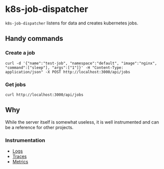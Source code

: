 # k8s-job-dispatcher

`k8s-job-dispatcher` listens for data and creates kubernetes jobs.

## Handy commands

### Create a job

`curl -d '{"name":"test-job", "namespace":"default", "image":"nginx", "command":["sleep"], "args":["1"]}' -H "Content-Type: application/json" -X POST http://localhost:3000/api/jobs`

### Get jobs

`curl http://localhost:3000/api/jobs`

## Why

While the server itself is somewhat useless, it is well instrumented and can be a reference for other projects.

### Instrumentation

* [Logs](./lib/logger.js)
* [Traces](./lib/tracer.js)
* [Metrics](./lib/metrics.js)
